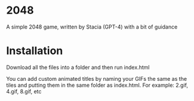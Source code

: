# 2048
A simple 2048 game, written by Stacia (GPT-4) with a bit of guidance

# Installation
Download all the files into a folder and then run index.html

You can add custom animated titles by naming your GIFs the same as the tiles and putting them in the same folder as index.html. For example: 2.gif, 4.gif, 8.gif, etc
